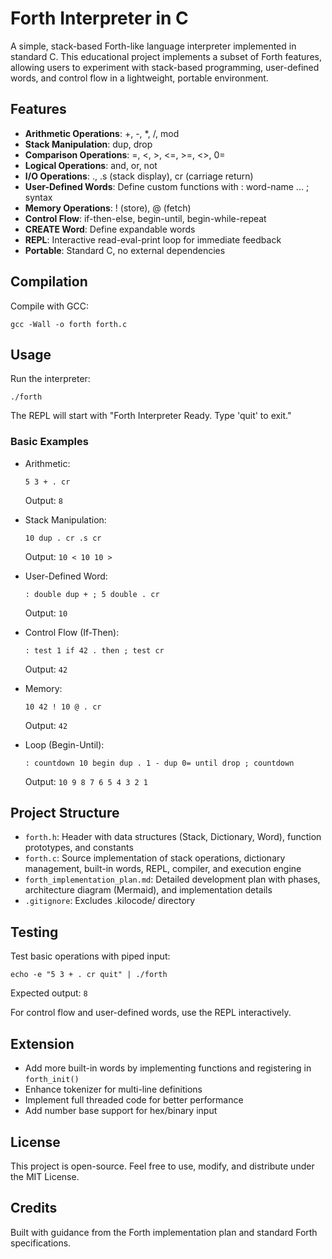 # Forth Interpreter in C

A simple, stack-based Forth-like language interpreter implemented in standard C. This educational project implements a subset of Forth features, allowing users to experiment with stack-based programming, user-defined words, and control flow in a lightweight, portable environment.

## Features

- **Arithmetic Operations**: +, -, *, /, mod
- **Stack Manipulation**: dup, drop
- **Comparison Operations**: =, <, >, <=, >=, <>, 0=
- **Logical Operations**: and, or, not
- **I/O Operations**: ., .s (stack display), cr (carriage return)
- **User-Defined Words**: Define custom functions with : word-name ... ; syntax
- **Memory Operations**: ! (store), @ (fetch)
- **Control Flow**: if-then-else, begin-until, begin-while-repeat
- **CREATE Word**: Define expandable words
- **REPL**: Interactive read-eval-print loop for immediate feedback
- **Portable**: Standard C, no external dependencies

## Compilation

Compile with GCC:
```
gcc -Wall -o forth forth.c
```

## Usage

Run the interpreter:
```
./forth
```

The REPL will start with "Forth Interpreter Ready. Type 'quit' to exit."

### Basic Examples

- Arithmetic:
  ```
  5 3 + . cr
  ```
  Output: `8 `

- Stack Manipulation:
  ```
  10 dup . cr .s cr
  ```
  Output: `10 < 10 10 > `

- User-Defined Word:
  ```
  : double dup + ; 5 double . cr
  ```
  Output: `10 `

- Control Flow (If-Then):
  ```
  : test 1 if 42 . then ; test cr
  ```
  Output: `42 `

- Memory:
  ```
  10 42 ! 10 @ . cr
  ```
  Output: `42 `

- Loop (Begin-Until):
  ```
  : countdown 10 begin dup . 1 - dup 0= until drop ; countdown
  ```
  Output: `10 9 8 7 6 5 4 3 2 1 `

## Project Structure

- `forth.h`: Header with data structures (Stack, Dictionary, Word), function prototypes, and constants
- `forth.c`: Source implementation of stack operations, dictionary management, built-in words, REPL, compiler, and execution engine
- `forth_implementation_plan.md`: Detailed development plan with phases, architecture diagram (Mermaid), and implementation details
- `.gitignore`: Excludes .kilocode/ directory

## Testing

Test basic operations with piped input:
```
echo -e "5 3 + . cr quit" | ./forth
```

Expected output: `8 `

For control flow and user-defined words, use the REPL interactively.

## Extension

- Add more built-in words by implementing functions and registering in `forth_init()`
- Enhance tokenizer for multi-line definitions
- Implement full threaded code for better performance
- Add number base support for hex/binary input

## License

This project is open-source. Feel free to use, modify, and distribute under the MIT License.

## Credits

Built with guidance from the Forth implementation plan and standard Forth specifications.
